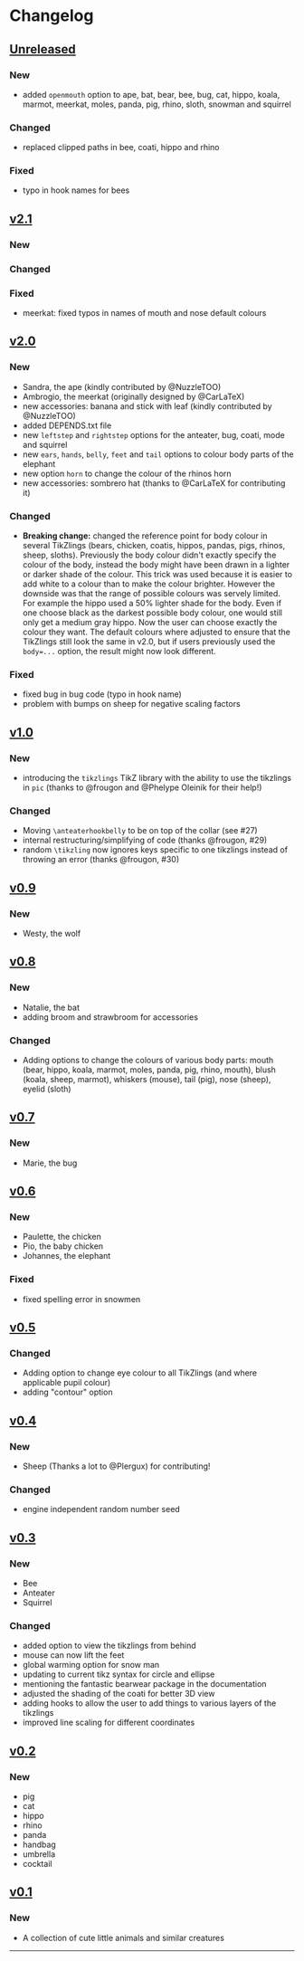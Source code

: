 # Changelog

## [Unreleased]

### New

- added `openmouth` option to ape, bat, bear, bee, bug, cat, hippo, koala, marmot, meerkat, moles, panda, pig, rhino, sloth, snowman and squirrel

### Changed

- replaced clipped paths in bee, coati, hippo and rhino

### Fixed

- typo in hook names for bees


## [v2.1]

### New

### Changed

### Fixed

- meerkat: fixed typos in names of mouth and nose default colours

## [v2.0]

### New

- Sandra, the ape (kindly contributed by @NuzzleTOO)
- Ambrogio, the meerkat (originally designed by @CarLaTeX)
- new accessories: banana and stick with leaf (kindly contributed by @NuzzleTOO)
- added DEPENDS.txt file
- new `leftstep` and `rightstep` options for the anteater, bug, coati, mode and squirrel 
- new `ears`, `hands`, `belly`, `feet` and `tail` options to colour body parts of the elephant
- new option `horn` to change the colour of the rhinos horn
- new accessories: sombrero hat (thanks to @CarLaTeX for contributing it)

### Changed

- **Breaking change:** changed the reference point for body colour in several TikZlings (bears, chicken, coatis, hippos, pandas, pigs, rhinos, sheep, sloths). Previously the body colour didn't exactly specify the colour of the body, instead the body might have been drawn in a lighter or darker shade of the colour. This trick was used because it is easier to add white to a colour than to make the colour brighter. However the downside was that the range of possible colours was servely limited. For example the hippo used a 50% lighter shade for the body. Even if one choose black as the darkest possible body colour, one would still only get a medium gray hippo. Now the user can choose exactly the colour they want.
  The default colours where adjusted to ensure that the TikZlings still look the same in v2.0, but if users previously used the `body=...` option, the result might now look different.

### Fixed

- fixed bug in bug code (typo in hook name)
- problem with bumps on sheep for negative scaling factors

## [v1.0]

### New

- introducing the `tikzlings` TikZ library with the ability to use the tikzlings in `pic` (thanks to @frougon and @Phelype Oleinik for their help!)

### Changed

- Moving `\anteaterhookbelly` to be on top of the collar (see #27)
- internal restructuring/simplifying of code (thanks @frougon, #29)
- random `\tikzling` now ignores keys specific to one tikzlings instead of throwing an error (thanks @frougon, #30)

## [v0.9]

### New

- Westy, the wolf

## [v0.8]

### New

- Natalie, the bat
- adding broom and strawbroom for accessories 

### Changed

- Adding options to change the colours of various body parts: mouth (bear, hippo, koala, marmot, moles, panda, pig, rhino, mouth), blush (koala, sheep, marmot), whiskers (mouse), tail (pig), nose (sheep), eyelid (sloth)

## [v0.7]

### New

- Marie, the bug

## [v0.6]

### New

- Paulette, the chicken
- Pio, the baby chicken
- Johannes, the elephant

### Fixed

- fixed spelling error in snowmen

## [v0.5]

### Changed

- Adding option to change eye colour to all TikZlings (and where applicable pupil colour)
- adding "contour" option

## [v0.4]

### New

- Sheep (Thanks a lot to @Plergux) for contributing!

### Changed

- engine independent random number seed

## [v0.3]

### New

- Bee
- Anteater
- Squirrel

### Changed

- added option to view the tikzlings from behind
- mouse can now lift the feet
- global warming option for snow man
- updating to current tikz syntax for circle and ellipse
- mentioning the fantastic bearwear package in the documentation
- adjusted the shading of the coati for better 3D view
- adding hooks to allow the user to add things to various layers of the tikzlings
- improved line scaling for different coordinates

## [v0.2]

### New

- pig
- cat
- hippo
- rhino
- panda
- handbag
- umbrella
- cocktail

## [v0.1]

### New

- A collection of cute little animals and similar creatures

------

[Unreleased]: https://github.com/samcarter/tikzlings/compare/v2.1...HEAD
[v2.1]: https://github.com/samcarter/tikzlings/compare/v2.0...v2.1
[v2.0]: https://github.com/samcarter/tikzlings/compare/v1.0...v2.0
[v1.0]: https://github.com/samcarter/tikzlings/compare/v0.9...v1.0
[v0.9]: https://github.com/samcarter/tikzlings/compare/v0.8...v0.9
[v0.8]: https://github.com/samcarter/tikzlings/compare/v0.7...v0.8
[v0.7]: https://github.com/samcarter/tikzlings/compare/v0.6...v0.7
[v0.6]: https://github.com/samcarter/tikzlings/compare/v0.5...v0.6
[v0.5]: https://github.com/samcarter/tikzlings/compare/v0.4...v0.5
[v0.4]: https://github.com/samcarter/tikzlings/compare/v0.3...v0.4
[v0.3]: https://github.com/samcarter/tikzlings/compare/v0.2...v0.3
[v0.2]: https://github.com/samcarter/tikzlings/compare/v0.1...v0.2
[v0.1]: https://github.com/samcarter/tikzlings/compare/v0.0...v0.1
